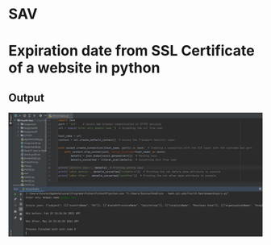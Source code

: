 # SAV
# Expiration date from SSL Certificate of a website in python
## Output
<img src="https://github.com/sbose10/SAV/blob/main/SVNOutput.JPG"
     alt="Output"
     style="float: left; margin-right: 100px;" />
